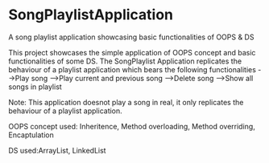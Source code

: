 # SongPlaylistApplication
A song playlist application showcasing basic functionalities of OOPS &amp;  DS

This project showcases the simple application of OOPS concept and basic functionalities of some DS. The SongPlaylist Application replicates the behaviour of a playlist application which bears the following functionalities
-->Play song
-->Play current and previous song
-->Delete song
-->Show all songs in playlist

Note: This application doesnot play a song in real, it only replicates the behaviour of a playlist application.

OOPS concept used: Inheritence, Method overloading, Method overriding, Encaptulation

DS used:ArrayList, LinkedList
